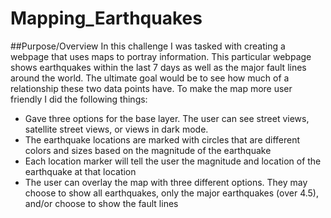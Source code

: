 # Mapping_Earthquakes

##Purpose/Overview
In this challenge I was tasked with creating a webpage that uses maps to portray information.  This particular webpage shows earthquakes within the last 7 days as well as the major fault lines around the world.  The ultimate goal would be to see how much of a relationship these two data points have.  To make the map more user friendly I did the following things:
- Gave three options for the base layer.  The user can see street views, satellite street views, or views in dark mode.
- The earthquake locations are marked with circles that are different colors and sizes based on the magnitude of the earthquake
- Each location marker will tell the user the magnitude and location of the earthquake at that location
- The user can overlay the map with three different options.  They may choose to show all earthquakes, only the major earthquakes (over 4.5), and/or choose to show the fault lines

